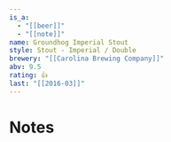 ```yaml
---
is_a:
  - "[[beer]]"
  - "[[note]]"
name: Groundhog Imperial Stout
style: Stout - Imperial / Double
brewery: "[[Carolina Brewing Company]]"
abv: 9.5
rating: 👍
last: "[[2016-03]]"
---
```

# Notes

